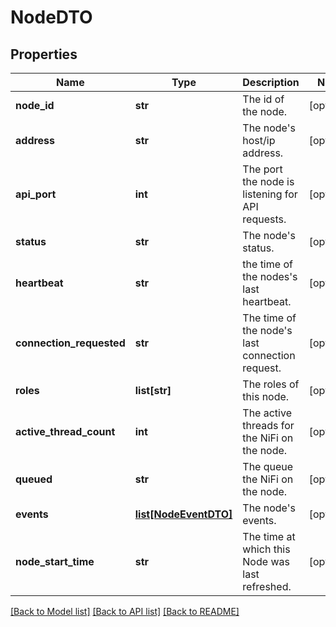 # NodeDTO

## Properties
Name | Type | Description | Notes
------------ | ------------- | ------------- | -------------
**node_id** | **str** | The id of the node. | [optional] 
**address** | **str** | The node&#39;s host/ip address. | [optional] 
**api_port** | **int** | The port the node is listening for API requests. | [optional] 
**status** | **str** | The node&#39;s status. | [optional] 
**heartbeat** | **str** | the time of the nodes&#39;s last heartbeat. | [optional] 
**connection_requested** | **str** | The time of the node&#39;s last connection request. | [optional] 
**roles** | **list[str]** | The roles of this node. | [optional] 
**active_thread_count** | **int** | The active threads for the NiFi on the node. | [optional] 
**queued** | **str** | The queue the NiFi on the node. | [optional] 
**events** | [**list[NodeEventDTO]**](NodeEventDTO.md) | The node&#39;s events. | [optional] 
**node_start_time** | **str** | The time at which this Node was last refreshed. | [optional] 

[[Back to Model list]](../README.md#documentation-for-models) [[Back to API list]](../README.md#documentation-for-api-endpoints) [[Back to README]](../README.md)


